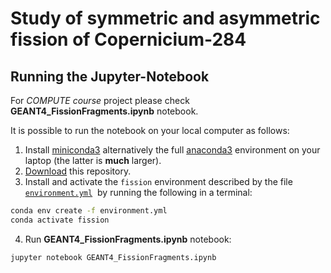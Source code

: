 # Study of symmetric and asymmetric fission of Copernicium-284

## Running the Jupyter-Notebook

For _COMPUTE course_ project please check **GEANT4_FissionFragments.ipynb** notebook.

It is possible to run the notebook on your local computer as follows:

1. Install [miniconda3](https://conda.io/miniconda.html) alternatively the full [anaconda3](https://www.anaconda.com/download) environment on your laptop (the latter is **much** larger).
2. [Download](https://github.com/teokem/project-work-2020-yuliiahrabar-master.zip) this repository.
3. Install and activate the `fission` environment described by the file [`environment.yml`](/environment.yml)  by running the following in a terminal:

```bash
conda env create -f environment.yml
conda activate fission
```
4. Run **GEANT4_FissionFragments.ipynb** notebook:

```bash
jupyter notebook GEANT4_FissionFragments.ipynb
```

